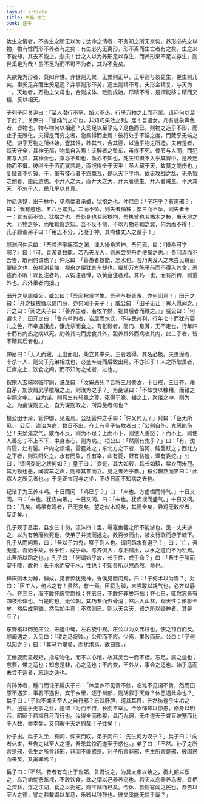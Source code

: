 ```yaml
---
layout: article
title: 外篇·达生
book: 庄子
---
```


达生之情者，不务生之所无以为；达命之情者，不务知之所无奈何。养形必先之以物，物有馀而形不养者有之矣；有生必先无离形，形不离而生亡者有之矣。生之来不能却，其去不能止。悲夫！世之人以为养形足以存生，而养形果不足以存生，则世奚足为哉！虽不足为而不可不为者，其为不免矣。

夫欲免为形者，莫如弃世。弃世则无累，无累则正平，正平则与彼更生，更生则几矣。事奚足弃而生奚足遗？弃事则形不劳，遗生则精不亏。夫形全精复，与天为一。天地者，万物之父母也，合则成体，散则成始。形精不亏，是谓能移；精而又精，反以相天。

子列子问关尹曰：「至人潜行不窒，蹈火不热，行乎万物之上而不栗。请问何以至于此？」关尹曰：「是纯气之守也，非知巧果敢之列。居！吾语女。凡有貌象声色者，皆物也，物与物何以相远？夫奚足以至乎先？是色而已。则物之造乎不形，而止乎无所化，夫得是而穷之者，物焉得而止焉！彼将处乎不淫之度，而藏乎无端之纪，游乎万物之所终始，壹其性，养其气，合其德，以通乎物之所造。夫若是者，其天守全，其神无郤，物奚自入焉！夫醉者之坠车，虽疾不死。骨节与人同，而犯害与人异，其神全也，乘亦不知也，坠亦不知也，死生惊惧不入乎其胷中，是故遻物而不慑。彼得全于酒而犹若是，而况得全于天乎！圣人藏于天，故莫之能伤也。」复雠者不折镆、干，虽有忮心者不怨飘瓦，是以天下平均。故无攻战之乱，无杀戮之刑者，由此道也。不开人之天，而开天之天，开天者德生，开人者贼生。不厌其天，不忽于人，民几乎以其真。

仲尼适楚，出于林中，见痀偻者承蜩，犹掇之也。仲尼曰：「子巧乎？有道邪？」曰：「我有道也。五六月累丸，二而不坠，则失者锱铢；累三而不坠，则失者十一；累五而不坠，犹掇之也。吾处身也若厥株拘，吾执臂也若槁木之枝，虽天地之大，万物之多，而唯蜩翼之知。吾不反不侧，不以万物易蜩之翼，何为而不得！」孔子顾谓弟子曰：「用志不分，乃凝于神，其痀偻丈人之谓乎！」

颜渊问仲尼曰：「吾尝济乎觞深之渊，津人操舟若神。吾问焉，曰：『操舟可学邪？』曰：『可。善游者数能。若乃夫没人，则未尝见舟而便操之也。』吾问焉而不吾告，敢问何谓也？」仲尼曰：「善游者数能，忘水也。若乃夫没人之未尝见舟而便操之也，彼视渊若陵，视舟之覆犹其车却也。覆却万方陈乎前而不得入其舍，恶往而不暇！以瓦注者巧，以钩注者惮，以黄金注者殙。其巧一也，而有所矜，则重外也。凡外重者内拙。」

田开之见周威公。威公曰：「吾闻祝肾学生。吾子与祝肾游，亦何闻焉？」田开之曰：「开之操拔篲以倚门庭，亦何闻于夫子！」威公曰：「田子无让！寡人愿闻之。」开之曰：「闻之夫子曰：『善养生者，若牧羊然，视其后者而鞭之。』」威公曰：「何谓也？」田开之曰：「鲁有单豹者，岩居而水饮，不与民共利，行年七十而犹有婴儿之色，不幸遇饿虎，饿虎杀而食之。有张毅者，高门、悬薄，无不走也，行年四十而有内热之病以死。豹养其内而虎食其外，毅养其外而病攻其内，此二子者，皆不鞭其后者也。」

仲尼曰：「无入而藏，无出而阳，柴立其中央。三者若得，其名必极。夫畏涂者，十杀一人，则父子兄弟相戒也，必盛卒徒而后敢出焉，不亦知乎！人之所取畏者，衽席之上，饮食之间，而不知为之戒者，过也。」

祝宗人玄端以临牢厕，说彘曰：「汝奚恶死？吾将三月豢汝，十日戒，三日齐，藉白茅，加汝肩尻乎雕俎之上，则汝为之乎？」为彘谋曰：「不如食以糠糟，而错之牢厕之中。」自为谋，则苟生有轩冕之尊，死得于腞、楯之上，聚偻之中，则为之。为彘谋则去之，自为谋则取之，所异彘者何也？

桓公田于泽，管仲御，见鬼焉。公抚管仲之手曰：「仲父何见？」对曰：「臣无所见。」公反，诶诒为病，数日不出。齐士有皇子告敖者曰：「公则自伤，鬼恶能伤公！夫忿滀之气，散而不反，则为不足；上而不下，则使人善怒；下而不上，则使人善忘；不上不下，中身当心，则为病。」桓公曰：「然则有鬼乎？」曰：「有。沈有履，灶有髻。户内之烦壤，雷霆处之；东北方之下者，倍阿、鲑蠪跃之；西北方之下者，则泆阳处之。水有罔象，丘有峷，山有夔，野有彷徨，泽有委蛇。」公曰：「请问委蛇之状何如？」皇子曰：「委蛇，其大如毂，其长如辕，紫衣而朱冠。其为物也恶，闻雷车之声，则捧其首而立。见之者殆乎霸。」桓公冁然而笑曰：「此寡人之所见者也。」于是正衣冠与之坐，不终日而不知病之去也。

纪渻子为王养斗鸡。十日而问：「鸡已乎？」曰：「未也。方虚憍而恃气。」十日又问。曰：「未也。犹应向景。」十日又问。曰：「未也。犹疾视而盛气。」十日又问。曰：「几矣。鸡虽有鸣者，已无变矣，望之似木鸡矣，其德全矣，异鸡无敢应者，反走矣。」

孔子观于吕梁，县水三十仞，流沫四十里，鼋鼍鱼龞之所不能游也。见一丈夫游之，以为有苦而欲死也，使弟子并流而拯之。数百步而出，被发行歌而游于塘下。孔子从而问焉，曰：「吾以子为鬼，察子则人也。请问蹈水有道乎？」曰：「亡，吾无道。吾始乎故，长乎性，成乎命。与齐俱入，与汩偕出，从水之道而不为私焉。此吾所以蹈之也。」孔子曰：「何谓始乎故，长乎性，成乎命？」曰：「吾生于陵而安于陵，故也；长于水而安于水，性也；不知吾所以然而然，命也。」

梓庆削木为鐻，鐻成，见者惊犹鬼神。鲁侯见而问焉，曰：「子何术以为焉？」对曰：「臣工人，何术之有！虽然，有一焉。臣将为鐻，未尝敢以耗气也，必齐以静心。齐三日，而不敢怀庆赏爵禄；齐五日，不敢怀非誉巧拙；齐七日，辄然忘吾有四枝形体也。当是时也，无公朝，其巧专而外骨消；然后入山林，观天性；形躯至矣，然后成见鐻，然后加手焉；不然则已。则以天合天，器之所以疑神者，其是与？」

东野稷以御见庄公，进退中绳，左右旋中规。庄公以为文弗过也，使之钩百而反。颜阖遇之，入见曰：「稷之马将败。」公密而不应。少焉，果败而反。公曰：「子何以知之？」曰：「其马力竭矣，而犹求焉，故曰败。」

工倕旋而盖规矩，指与物化，而不以心稽，故其灵台一而不桎。忘足，履之适也；忘要，带之适也；知忘是非，心之适也；不内变，不外从，事会之适也。始乎适而未尝不适者，忘适之适也。

有孙休者，踵门而诧子扁庆子曰：「休居乡不见谓不修，临难不见谓不勇，然而田原不遇岁，事君不遇世，宾于乡里，逐于州部，则胡罪乎天哉？休恶遇此命也？」扁子曰：「子独不闻夫至人之自行邪？忘其肝胆，遗其耳目，芒然彷徨乎尘垢之外，逍遥乎无事之业，是谓『为而不恃，长而不宰』。今汝饰知以惊愚，修身以明污，昭昭乎若揭日月而行也。汝得全而形躯，具而九窍，无中道夭于聋盲跛蹇而比于人数，亦幸矣，又何暇乎天之怨哉！子往矣！」

孙子出。扁子入坐，有间，仰天而叹。弟子问曰：「先生何为叹乎？」扁子曰：「向者休来，吾告之以至人之德，吾恐其惊而遂至于惑也。」弟子曰：「不然。孙子之所言是邪，先生之所言非邪，非固不能惑是。孙子所言非邪，先生所言是邪，彼固惑而来矣，又奚罪焉？」

扁子曰：「不然。昔者有鸟止于鲁郊，鲁君说之，为具太牢以飨之，奏九韶以乐之，鸟乃始忧悲眩视，不敢饮食。此之谓以己养养鸟也。若夫以鸟养养鸟者，宜栖之深林，浮之江湖，食之以委蛇，则平陆而已矣。今休，款启寡闻之民也，吾告以至人之德，譬之若载鼷以车马，乐鴳以钟鼓也。彼又奚能无惊乎哉？」

